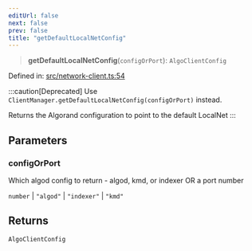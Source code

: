 ```yaml
---
editUrl: false
next: false
prev: false
title: "getDefaultLocalNetConfig"
---
```


> **getDefaultLocalNetConfig**(`configOrPort`): `AlgoClientConfig`

Defined in: [src/network-client.ts:54](https://github.com/algorandfoundation/algokit-utils-ts/blob/45957336d0cbf88c980c0a3343335a5e5e142c93/src/network-client.ts#L54)

:::caution[Deprecated]
Use `ClientManager.getDefaultLocalNetConfig(configOrPort)` instead.

Returns the Algorand configuration to point to the default LocalNet
:::

## Parameters

### configOrPort

Which algod config to return - algod, kmd, or indexer OR a port number

`number` | `"algod"` | `"indexer"` | `"kmd"`

## Returns

`AlgoClientConfig`
